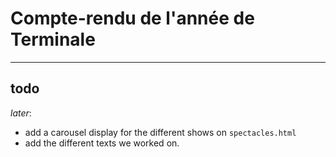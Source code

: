 # Compte-rendu de l'année de Terminale

---

## **todo**

*later*:

- add a carousel display for the different shows on `spectacles.html`
- add the different texts we worked on.
